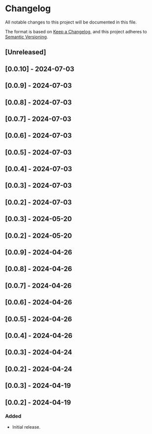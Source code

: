 # Changelog

All notable changes to this project will be documented in this file.

The format is based on [Keep a Changelog](https://keepachangelog.com/en/1.0.0/),
and this project adheres to [Semantic Versioning](https://semver.org/spec/v2.0.0.html).

## [Unreleased]

## [0.0.10] - 2024-07-03

## [0.0.9] - 2024-07-03

## [0.0.8] - 2024-07-03

## [0.0.7] - 2024-07-03

## [0.0.6] - 2024-07-03

## [0.0.5] - 2024-07-03

## [0.0.4] - 2024-07-03

## [0.0.3] - 2024-07-03

## [0.0.2] - 2024-07-03

## [0.0.3] - 2024-05-20

## [0.0.2] - 2024-05-20

## [0.0.9] - 2024-04-26

## [0.0.8] - 2024-04-26

## [0.0.7] - 2024-04-26

## [0.0.6] - 2024-04-26

## [0.0.5] - 2024-04-26

## [0.0.4] - 2024-04-26

## [0.0.3] - 2024-04-24

## [0.0.2] - 2024-04-24

## [0.0.3] - 2024-04-19

## [0.0.2] - 2024-04-19

### Added

- Initial release.
